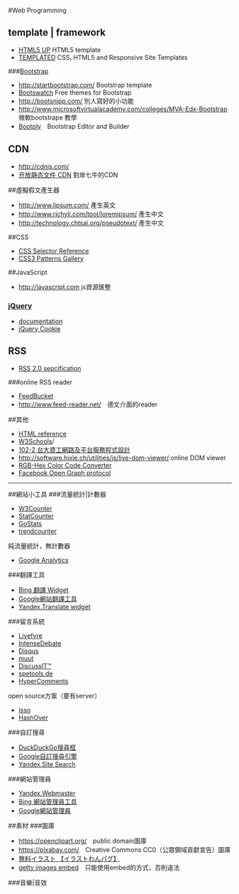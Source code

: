 #Web Programming

## template | framework
* [HTML5 UP](http://html5up.net/) HTML5 template
* [TEMPLATED](http://templated.co/) CSS, HTML5 and Responsive Site Templates
 
###[Bootstrap](http://getbootstrap.com/)
* <http://startbootstrap.com/> Bootstrap template  
* [Bootswatch](https://bootswatch.com/) Free themes for Bootstrap
* <http://bootsnipp.com/> 別人寫好的小功能
* <http://www.microsoftvirtualacademy.com/colleges/MVA-Edx-Bootstrap> 微軟bootstrape 教學
* [Bootply](http://www.bootply.com/)　Bootstrap Editor and Builder

## CDN
* http://cdnjs.com/
* [开放静态文件 CDN](http://staticfile.org/) 對岸七牛的CDN

##虛擬假文產生器
* <http://www.lipsum.com/> 產生英文
* <http://www.richyli.com/tool/loremipsum/> 產生中文
* <http://technology.chtsai.org/pseudotext/> 產生中文

##CSS
* [CSS Selector Reference](http://www.w3schools.com/cssref/css_selectors.asp)
* [CSS3 Patterns Gallery](http://lea.verou.me/css3patterns/)

##JavaScript
* <http://javascript.com> js資源匯整

### [jQuery](https://jquery.com/)
* [documentation](http://api.jquery.com/)
* [jQuery Cookie](https://plugins.jquery.com/cookie/)

## RSS
* [RSS 2.0 sepcification](https://validator.w3.org/feed/docs/rss2.html)

###online RSS reader
* [FeedBucket](http://www.feedbucket.com/)
* <http://www.feed-reader.net/>　德文介面的reader

##其他
* [HTML reference](http://reference.sitepoint.com/html)
* [W3Schools](http://www.w3schools.com)/
* [102-2 台大資工網路及平台服務程式設計](http://ccsp.ntumobile.org/)
* <http://software.hixie.ch/utilities/js/live-dom-viewer/> online DOM viewer
* [RGB-Hex Color Code Converter](http://www.webmasterorbit.com/rgb-hex-code.html)
* [Facebook Open Graph protocol](http://ogp.me/)

-----

##網站小工具
###流量統計|計數器
* [W3Counter](http://www.w3counter.com/)
* [StatCounter](http://statcounter.com/)
* [GoStats](http://gostats.com/)
* [trendcounter](http://www.trendcounter.com/)  

純流量統計，無計數器
* [Google Analytics](https://www.google.com/analytics/)

###翻譯工具
* [Bing 翻譯 Widget](http://www.bing.com/widget/translator)
* [Google網站翻譯工具](http://translate.google.com/manager/website/)
* [Yandex.Translate widget](https://translate.yandex.com/developers/website-widget)

###留言系統
* [Livefyre](http://web.livefyre.com/)
* [IntenseDebate](http://www.intensedebate.com/)
* [Disqus](https://disqus.com/)
* [muut](https://muut.com/)
* [DiscussIT™](http://www.pnyxe.shadow.com/DiscussIt-comment-system)
* [spetools.de](http://www.spetools.de/?commentsystem)
* [HyperComments](https://www.hypercomments.com/)

open source方案（要有server）  
* [Isso](http://posativ.org/isso/)
* [HashOver](http://tildehash.com/?page=hashover)

###自訂搜尋
* [DuckDuckGo搜尋框](https://duckduckgo.com/search_box)
* [Google自訂搜尋引擎](https://cse.google.com/cse/)
* [Yandex.Site Search](https://site.yandex.ru/?lang=en)

###網站管理員
* [Yandex.Webmaster](https://webmaster.yandex.com/)
* [Bing 網站管理員工具](http://www.bing.com/toolbox/webmaster)
* [Google網站管理員](https://www.google.com/webmasters/)

##素材
###圖庫
* <https://openclipart.org/>　public domain圖庫
* <https://pixabay.com/>　Creative Commons CC0（公眾領域貢獻宣告）圖庫
* [無料イラスト 【イラストわんパグ】](http://www.wanpug.com/)
* [getty images embed](http://www.gettyimages.com/resources/embed)　只能使用embed的方式，否則違法

###音樂|音效
